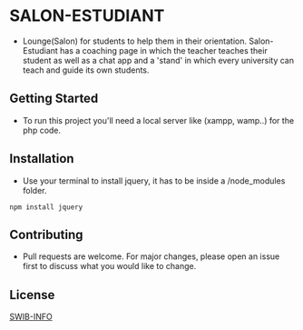 # SALON-ESTUDIANT
- Lounge(Salon) for students to help them in their orientation. Salon-Estudiant has a coaching page in which the teacher teaches their student as well as a chat app and a 'stand' in which every university can teach and guide its own students.

## Getting Started
- To run this project you'll need a local server like (xampp, wamp..) for the php code.

## Installation
- Use your terminal to install jquery, it has to be inside a /node_modules folder.
```
npm install jquery
```

## Contributing
- Pull requests are welcome. For major changes, please open an issue first to discuss what you would like to change.

## License
[SWIB-INFO](https://www.swibinfo.com/fr)

